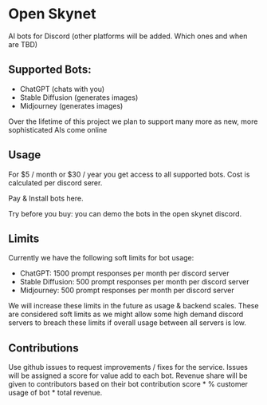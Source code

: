 # Open Skynet

AI bots for Discord (other platforms will be added. Which ones and when are TBD)

## Supported Bots:
- ChatGPT (chats with you)
- Stable Diffusion (generates images)
- Midjourney (generates images)

Over the lifetime of this project we plan to support many more as new, more sophisticated AIs come online

## Usage

For $5 / month or $30 / year you get access to all supported bots. Cost is calculated per discord serer.

Pay & Install bots here.

Try before you buy: you can demo the bots in the open skynet discord. 

## Limits

Currently we have the following soft limits for bot usage:

- ChatGPT: 1500 prompt responses per month per discord server
- Stable Diffusion: 500 prompt responses per month per discord server
- Midjourney: 500 prompt responses per month per discord server

We will increase these limits in the future as usage & backend scales. These are considered soft limits as we might allow some high demand discord servers to breach these limits if overall usage between all servers is low.

## Contributions

Use github issues to request improvements / fixes for the service.
Issues will be assigned a score for value add to each bot. Revenue share will be given to contributors based on their bot contribution score * % customer usage of bot * total revenue.